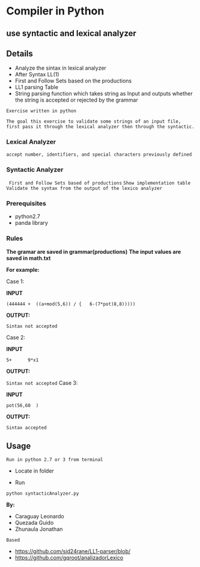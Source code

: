 # Compiler in Python
## use syntactic and lexical analyzer
## Details
- Analyze the sintax in lexical analyzer
- After Syntax LL(1)
- First and Follow Sets  based on the productions
- LL1 parsing Table
- String parsing function which takes string as Input and outputs whether the string is accepted or rejected by the grammar


```Exercise written in python```

```The goal this exercise to validate some strings of an input file, first pass it through the lexical analyzer then through the syntactic.```

### Lexical Analyzer
```accept number, identifiers, and special characters previously defined```

### Syntactic Analyzer
``` First and Follow Sets based of productions```
`Show implementation table`
`Validate the syntax from the output of the lexico analyzer`

### Prerequisites
* python2.7
* panda library

### Rules

**The gramar are saved in grammar(productions)**
**The input values are saved in math.txt**


**For example:**

Case 1:

**INPUT**

`(444444 +  ((a+mod(5,6)) / {   6-(7*pot)8,8)))))`

**OUTPUT:**

`Sintax not accepted`

Case 2:

**INPUT**

`5+      9*x1`

**OUTPUT:**

`Sintax not accepted`
Case 3:

**INPUT**

`pot(56,60  )`

**OUTPUT:**

`Sintax accepted`

## Usage

`Run in python 2.7 or 3 from terminal`

- Locate in folder

- Run

`python syntacticAnalyzer.py`

**By:**
* Caraguay Leonardo
* Quezada Guido
* Zhunaula Jonathan

`Based`
- https://github.com/sid24rane/LL1-parser/blob/
- https://github.com/gqroot/analizadorLexico

